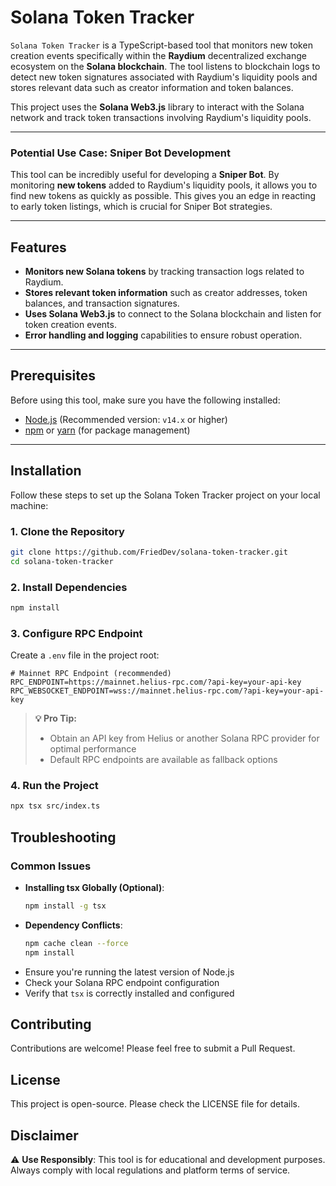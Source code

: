 # Solana Token Tracker

`Solana Token Tracker` is a TypeScript-based tool that monitors new token creation events specifically within the **Raydium** decentralized exchange ecosystem on the **Solana blockchain**. The tool listens to blockchain logs to detect new token signatures associated with Raydium's liquidity pools and stores relevant data such as creator information and token balances.

This project uses the **Solana Web3.js** library to interact with the Solana network and track token transactions involving Raydium's liquidity pools.

---

### Potential Use Case: Sniper Bot Development

This tool can be incredibly useful for developing a **Sniper Bot**. By monitoring **new tokens** added to Raydium's liquidity pools, it allows you to find new tokens as quickly as possible. This gives you an edge in reacting to early token listings, which is crucial for Sniper Bot strategies. 

---

## Features

- **Monitors new Solana tokens** by tracking transaction logs related to Raydium.
- **Stores relevant token information** such as creator addresses, token balances, and transaction signatures.
- **Uses Solana Web3.js** to connect to the Solana blockchain and listen for token creation events.
- **Error handling and logging** capabilities to ensure robust operation.

---

## Prerequisites

Before using this tool, make sure you have the following installed:

- [Node.js](https://nodejs.org/) (Recommended version: `v14.x` or higher)
- [npm](https://www.npmjs.com/) or [yarn](https://yarnpkg.com/) (for package management)

---

## Installation

Follow these steps to set up the Solana Token Tracker project on your local machine:

### 1. Clone the Repository
   ```bash
   git clone https://github.com/FriedDev/solana-token-tracker.git
   cd solana-token-tracker
   ```

### 2. Install Dependencies
```bash
npm install
```

### 3. Configure RPC Endpoint
Create a `.env` file in the project root:
```env
# Mainnet RPC Endpoint (recommended)
RPC_ENDPOINT=https://mainnet.helius-rpc.com/?api-key=your-api-key
RPC_WEBSOCKET_ENDPOINT=wss://mainnet.helius-rpc.com/?api-key=your-api-key
```

> **💡 Pro Tip:** 
> - Obtain an API key from Helius or another Solana RPC provider for optimal performance
> - Default RPC endpoints are available as fallback options

### 4. Run the Project
```bash
npx tsx src/index.ts
```

## Troubleshooting

### Common Issues
- **Installing tsx Globally (Optional)**:
  ```bash
  npm install -g tsx
  ```
- **Dependency Conflicts**: 
  ```bash
  npm cache clean --force
  npm install
  ```
- Ensure you're running the latest version of Node.js
- Check your Solana RPC endpoint configuration
- Verify that `tsx` is correctly installed and configured

## Contributing

Contributions are welcome! Please feel free to submit a Pull Request.

## License

This project is open-source. Please check the LICENSE file for details.

## Disclaimer

⚠️ **Use Responsibly**: This tool is for educational and development purposes. Always comply with local regulations and platform terms of service.

